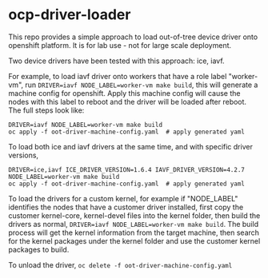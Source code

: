 # ocp-driver-loader

This repo provides a simple approach to load out-of-tree device driver onto openshift platform. It is 
for lab use - not for large scale deployment.

Two device drivers have been tested with this approach: ice, iavf.

For example, to load iavf driver onto workers that have a role label "worker-vm", run `DRIVER=iavf NODE_LABEL=worker-vm make build`, this will generate a machine config for openshift. Apply this machine 
config will cause the nodes with this label to reboot and the driver will be loaded after reboot. The full steps look like:
```
DRIVER=iavf NODE_LABEL=worker-vm make build
oc apply -f oot-driver-machine-config.yaml  # apply generated yaml
```

To load both ice and iavf drivers at the same time, and with specific driver versions,
```
DRIVER=ice,iavf ICE_DRIVER_VERSION=1.6.4 IAVF_DRIVER_VERSION=4.2.7 NODE_LABEL=worker-vm make build
oc apply -f oot-driver-machine-config.yaml  # apply generated yaml
```

To load the drivers for a custom kernel, for example if "NODE_LABEL" identifies the nodes that have a customer driver installed, first copy the customer kernel-core, kernel-devel files into the kernel folder, then build the drivers as normal, `DRIVER=iavf NODE_LABEL=worker-vm make build`. The build process will get the kernel information from the target machine, then search for the kernel packages under the kernel folder and use the customer kernel packages to build.
 
To unload the driver,
`oc delete -f oot-driver-machine-config.yaml`

 
